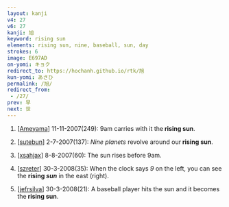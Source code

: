 ```yaml
---
layout: kanji
v4: 27
v6: 27
kanji: 旭
keyword: rising sun
elements: rising sun, nine, baseball, sun, day
strokes: 6
image: E697AD
on-yomi: キョク
redirect_to: https://hochanh.github.io/rtk/旭
kun-yomi: あさひ
permalink: /旭/
redirect_from:
 - /27/
prev: 早
next: 世
---
```


1) [<a href="http://kanji.koohii.com/profile/Ameyama">Ameyama</a>] 11-11-2007(249): 9am carries with it the<strong> rising sun</strong>.

2) [<a href="http://kanji.koohii.com/profile/sutebun">sutebun</a>] 2-7-2007(137): <em>Nine planets</em> revolve around our<strong> rising sun</strong>.

3) [<a href="http://kanji.koohii.com/profile/xsahjax">xsahjax</a>] 8-8-2007(60): The sun rises before 9am.

4) [<a href="http://kanji.koohii.com/profile/szreter">szreter</a>] 30-3-2008(35): When the clock says <em>9</em> on the left, you can see the <strong>rising <em>sun</em></strong> in the east (right).

5) [<a href="http://kanji.koohii.com/profile/jefrsilva">jefrsilva</a>] 30-3-2008(21): A baseball player hits the sun and it becomes the<strong> rising sun</strong>.

